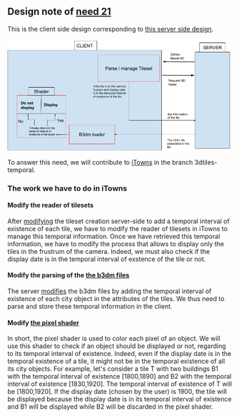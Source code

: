 ## Design note of [need 21](../Needs/Need021.md)


This is the client side design corresponding to [this server side design](DesignNote017.md).

![](images/PartieClient2.png)

To answer this need, we will contribute to [iTowns](https://github.com/iTowns/itowns) in the branch 3dtiles-temporal.

### The work we have to do in iTowns

#### Modify the reader of tilesets

After [modifying](DesignNote017.md#modify-the-api-of-building-server-to-retrieve-this-temporal-information-from-the-database) the tileset creation server-side to add a temporal interval of existence of each tile, we have to modify the reader of tilesets in iTowns to manage this temporal information. Once we have retrieved this temporal information, we have to modify the process that allows to display only the tiles in the frustrum of the camera. Indeed, we must also check if the display date is in the temporal interval of exstence of the tile or not.

#### Modify the parsing of the [the b3dm files](https://github.com/AnalyticalGraphicsInc/3d-tiles/tree/master/TileFormats/Batched3DModel)

The server [modifies](DesignNote017.md#add-the-temporal-information-into-the-tiles) the b3dm files by adding the temporal interval of existence of each city object in the attributes of the tiles. We thus need to parse  and store these temporal information in the client.

#### Modify [the pixel shader](https://en.wikipedia.org/wiki/Shader) 

In short, the pixel shader is used to color each pixel of an object. We will use this shader to check if an object should be displayed or not, regarding to its temporal interval of existence. Indeed, even if the display date is in the temporal existence of a tile, it might not be in the temporal existence of all its city objects. 
For example, let's consider a tile T with two buildings B1 with the temporal interval of existence [1800,1890] and B2 with the temporal interval of existence [1830,1920]. The temporal interval of existence of T will be [1800,1920]. If the display date (chosen by the user) is 1900, the tile will be displayed because the display date is in its temporal interval of existence and B1 will be displayed while B2 will be discarded in the pixel shader.
